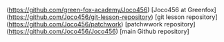 (https://github.com/green-fox-academy/Joco456) [Joco456 at Greenfox]
(https://github.com/Joco456/git-lesson-repository) [git lesson 
repository]
(https://github.com/Joco456/patchwork) [patchwwork repository]
(https://github.com/Joco456/Joco456) [main Github repository]
